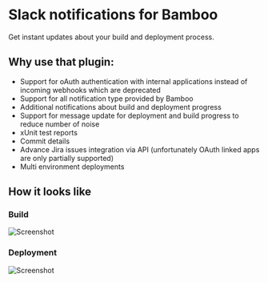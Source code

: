 # Slack notifications for Bamboo

Get instant updates about your build and deployment process.

## Why use that plugin:
- Support for oAuth authentication with internal applications instead of incoming webhooks which are deprecated
- Support for all notification type provided by Bamboo
- Additional notifications about build and deployment progress
- Support for message update for deployment and build progress to reduce number of noise
- xUnit test reports 
- Commit details
- Advance Jira issues integration via API (unfortunately OAuth linked apps are only partially supported)
- Multi environment deployments

## How it looks like

### Build
![Screenshot](https://github.com/redfox-tools/bamboo-slack-notifications/raw/master/src/main/resources/images/preview/build_preview.gif)

### Deployment
![Screenshot](https://github.com/redfox-tools/bamboo-slack-notifications/raw/master/src/main/resources/images/preview/deployment_preview.gif)
